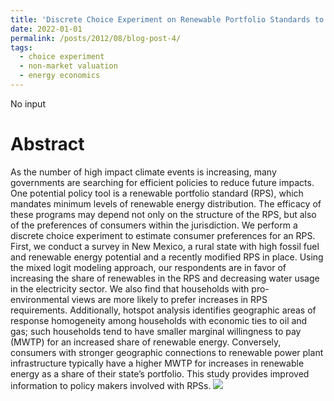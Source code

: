 ```yaml
---
title: 'Discrete Choice Experiment on Renewable Portfolio Standards to Map Household Preferences'
date: 2022-01-01
permalink: /posts/2012/08/blog-post-4/
tags:
  - choice experiment
  - non-market valuation
  - energy economics
---
```

No input

Abstract
======
As the number of high impact climate events is increasing, many governments are searching for efficient policies to reduce future impacts. One potential policy tool is a renewable portfolio standard (RPS), which mandates minimum levels of renewable energy distribution. The efficacy of these programs may depend not only on the structure of the RPS, but also of the preferences of consumers within the jurisdiction. We perform a discrete choice experiment to estimate consumer preferences for an RPS. First, we conduct a survey in New Mexico, a rural state with high fossil fuel and renewable energy potential and a recently modified RPS in place. Using the mixed logit modeling approach, our respondents are in favor of increasing the share of renewables in the RPS and decreasing water usage in the electricity sector. We also find that households with pro-environmental views are more likely to prefer increases in RPS requirements. Additionally, hotspot analysis identifies geographic areas of response homogeneity among households with economic ties to oil and gas; such households tend to have smaller marginal willingness to pay (MWTP) for an increased share of renewable energy. Conversely, consumers with stronger geographic connections to renewable power plant infrastructure typically have a higher MWTP for increases in renewable energy as a share of their state’s portfolio. This study provides improved information to policy makers involved with RPSs.
[![](https://lh5.googleusercontent.com/hI2wFTjEFwwFqKNvthQ3_R8iATRbYADdp0J9yywOx6t9bRTYcfs9QPjYj_ObTu0VFSKJ_Nn0WE-QHW5XwkEKkVcDTdYWdnlOlPOpcMQyCVvRanDE=w1280)](/view/saleheconlab/jmp?authuser=0)
